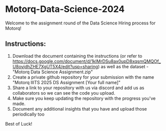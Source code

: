 # Motorq-Data-Science-2024

Welcome to the assignment round of the Data Science Hiring process for Motorq!

## Instructions:
1.  Download the document containing the instructions (or refer to https://docs.google.com/document/d/1kIMrDSu8ax0upD8xqsmQMQOf_U8oyjdhZHE7XgUT5X4/edit?usp=sharing) as well as the dataset - "Motorq Data Science Assignment.zip"
2.  Create a private github repository for your submission with the name "Motorq IIITS 2025 DS Assignment [Your full name]"
3.  Share a link to your repository with us via discord and add us as collaborators so we can see the code you upload.
4.  Make sure you keep updating the repository with the progress you've made.
5.  Document any additional insights that you have and upload those periodically too

Best of Luck!
